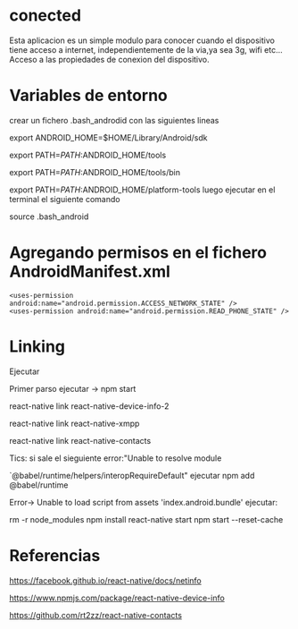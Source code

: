 # conected
Esta aplicacion es un simple modulo para conocer cuando el dispositivo tiene acceso a internet, independientemente de la via,ya sea 3g, wifi etc... Acceso a las propiedades de conexion del dispositivo.
# Variables de entorno
crear un fichero .bash_androdid con las siguientes lineas

export ANDROID_HOME=$HOME/Library/Android/sdk

export PATH=$PATH:$ANDROID_HOME/tools

export PATH=$PATH:$ANDROID_HOME/tools/bin

export PATH=$PATH:$ANDROID_HOME/platform-tools
luego ejecutar en el terminal el siguiente comando

source .bash_android
# Agregando permisos en el fichero AndroidManifest.xml

    <uses-permission android:name="android.permission.ACCESS_NETWORK_STATE" />
    <uses-permission android:name="android.permission.READ_PHONE_STATE" />


# Linking 
Ejecutar

Primer parso ejecutar -> npm start

react-native link react-native-device-info-2

react-native link react-native-xmpp

react-native link react-native-contacts

Tics:  si sale el sieguiente error:"Unable to resolve module 

`@babel/runtime/helpers/interopRequireDefault" 
ejecutar npm add @babel/runtime

Error-> Unable to load script from assets 'index.android.bundle' ejecutar:

rm -r node_modules
  npm install
  react-native start
npm start --reset-cache

# Referencias
https://facebook.github.io/react-native/docs/netinfo

https://www.npmjs.com/package/react-native-device-info

https://github.com/rt2zz/react-native-contacts
